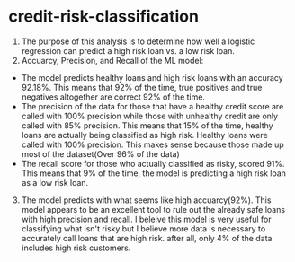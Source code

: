 # credit-risk-classification
1. The purpose of this analysis is to determine how well a logistic regression can predict a high risk loan vs. a low risk loan.
2. Accuarcy, Precision, and Recall of the ML model:
- The model predicts healthy loans and high risk loans with an accuracy 92.18%. This means that 92% of the time, true positives and true negatives altogether are correct 92% of the time.
- The precision of the data for those that have a healthy credit score are called with 100% precision while those with unhealthy credit are only called with 85% precision. This means that 15% of the time, healthy loans are actually being classified as high risk. Healthy loans were called with 100% precision. This makes sense because those made up most of the dataset(Over 96% of the data)
- The recall score for those who actually classified as risky, scored 91%. This means that 9% of the time, the model is predicting a high risk loan as a low risk loan. 
3. The model predicts with what seems like high accuarcy(92%). This model appears to be an excellent tool to rule out the already safe loans with high precision and recall. I beleive this model is very useful for classifying what isn't risky but I believe more data is necessary to accurately call loans that are high risk. after all, only 4% of the data includes high risk customers.  